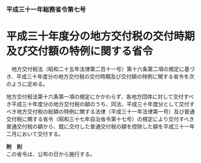 ### 平成三十一年総務省令第七号  
# 平成三十年度分の地方交付税の交付時期及び交付額の特例に関する省令  
　地方交付税法（昭和二十五年法律第二百十一号）第十六条第二項の規定に基づき、平成三十年度分の地方交付税の交付時期及び交付額の特例に関する省令を次のように定める。  
  
地方交付税法第十六条第一項の規定にかかわらず、各地方団体に対して交付すべき平成三十年度分の地方交付税の額のうち、同法、平成三十年度分として交付すべき地方交付税の総額の特例に関する法律（平成三十一年法律第一号）及び普通交付税に関する省令（昭和三十七年自治省令第十七号）の規定により交付すべき普通交付税の額から、既に交付した普通交付税の額を控除した額を平成三十一年二月において交付する。  
  
**附　則**  
この省令は、公布の日から施行する。  
  
